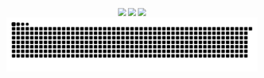 <div align="center">
  <div>
    <a href="mailto:dev.jinyongp@gmail.com"><img src="https://img.shields.io/badge/-Gmail-EA4335?logo=gmail&logoColor=white&style=flat" /></a>
    <a href="https://jinyongp.dev"><img src="https://img.shields.io/badge/-Blog-4169E1?logo=devpost&logoColor=white&style=flat" /></a>
    <a href="#"><img src="https://hits.seeyoufarm.com/api/count/incr/badge.svg?url=https%3A%2F%2Fgithub.com%2Fjinyongp%2Fhit-counter&count_bg=%2340433E&title_bg=%23181717&icon=github.svg&icon_color=%23E7E7E7&title=Visits&edge_flat=false"/></a>
  </div>
  
  <img alt="Snake Gif" src="https://github.com/jinyongp/jinyongp/blob/output/github-contribution-grid-snake.svg" />
</div>
<!-- https://shields.io -->
<!-- https://simpleicons.org -->
<!-- https://github.com/kyechan99/capsule-render -->
